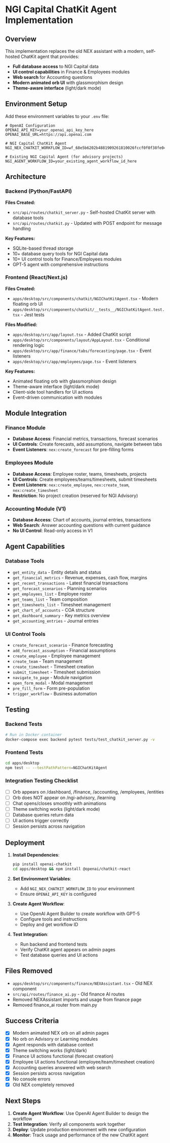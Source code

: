 # NGI Capital ChatKit Agent Implementation

## Overview

This implementation replaces the old NEX assistant with a modern, self-hosted ChatKit agent that provides:

- **Full database access** to NGI Capital data
- **UI control capabilities** in Finance & Employees modules  
- **Web search** for Accounting questions
- **Modern animated orb UI** with glassmorphism design
- **Theme-aware interface** (light/dark mode)

## Environment Setup

Add these environment variables to your `.env` file:

```env
# OpenAI Configuration
OPENAI_API_KEY=your_openai_api_key_here
OPENAI_BASE_URL=https://api.openai.com

# NGI Capital ChatKit Agent
NGI_NEX_CHATKIT_WORKFLOW_ID=wf_68e5b6202b4881909261810026fccf0f0f38fe040cd222db

# Existing NGI Capital Agent (for advisory projects)
NGI_AGENT_WORKFLOW_ID=your_existing_agent_workflow_id_here
```

## Architecture

### Backend (Python/FastAPI)

**Files Created:**
- `src/api/routes/chatkit_server.py` - Self-hosted ChatKit server with database tools
- `src/api/routes/chatkit.py` - Updated with POST endpoint for message handling

**Key Features:**
- SQLite-based thread storage
- 10+ database query tools for NGI Capital data
- 10+ UI control tools for Finance/Employees modules
- GPT-5 agent with comprehensive instructions

### Frontend (React/Next.js)

**Files Created:**
- `apps/desktop/src/components/chatkit/NGIChatKitAgent.tsx` - Modern floating orb UI
- `apps/desktop/src/components/chatkit/__tests__/NGIChatKitAgent.test.tsx` - Jest tests

**Files Modified:**
- `apps/desktop/src/app/layout.tsx` - Added ChatKit script
- `apps/desktop/src/components/layout/AppLayout.tsx` - Conditional rendering logic
- `apps/desktop/src/app/finance/tabs/forecasting/page.tsx` - Event listeners
- `apps/desktop/src/app/employees/page.tsx` - Event listeners

**Key Features:**
- Animated floating orb with glassmorphism design
- Theme-aware interface (light/dark mode)
- Client-side tool handlers for UI actions
- Event-driven communication with modules

## Module Integration

### Finance Module
- **Database Access**: Financial metrics, transactions, forecast scenarios
- **UI Controls**: Create forecasts, add assumptions, navigate between tabs
- **Event Listeners**: `nex:create_forecast` for pre-filling forms

### Employees Module  
- **Database Access**: Employee roster, teams, timesheets, projects
- **UI Controls**: Create employees/teams/timesheets, submit timesheets
- **Event Listeners**: `nex:create_employee`, `nex:create_team`, `nex:create_timesheet`
- **Restriction**: No project creation (reserved for NGI Advisory)

### Accounting Module (V1)
- **Database Access**: Chart of accounts, journal entries, transactions
- **Web Search**: Answer accounting questions with current guidance
- **No UI Control**: Read-only access in V1

## Agent Capabilities

### Database Tools
- `get_entity_data` - Entity details and status
- `get_financial_metrics` - Revenue, expenses, cash flow, margins
- `get_recent_transactions` - Latest financial transactions
- `get_forecast_scenarios` - Planning scenarios
- `get_employees_list` - Employee roster
- `get_teams_list` - Team composition
- `get_timesheets_list` - Timesheet management
- `get_chart_of_accounts` - COA structure
- `get_dashboard_summary` - Key metrics overview
- `get_accounting_entries` - Journal entries

### UI Control Tools
- `create_forecast_scenario` - Finance forecasting
- `add_forecast_assumption` - Financial assumptions
- `create_employee` - Employee management
- `create_team` - Team management
- `create_timesheet` - Timesheet creation
- `submit_timesheet` - Timesheet submission
- `navigate_to_page` - Module navigation
- `open_form_modal` - Modal management
- `pre_fill_form` - Form pre-population
- `trigger_workflow` - Business automation

## Testing

### Backend Tests
```bash
# Run in Docker container
docker-compose exec backend pytest tests/test_chatkit_server.py -v
```

### Frontend Tests
```bash
cd apps/desktop
npm test -- --testPathPattern=NGIChatKitAgent
```

### Integration Testing Checklist
- [ ] Orb appears on /dashboard, /finance, /accounting, /employees, /entities
- [ ] Orb does NOT appear on /ngi-advisory, /learning
- [ ] Chat opens/closes smoothly with animations
- [ ] Theme switching works (light/dark mode)
- [ ] Database queries return data
- [ ] UI actions trigger correctly
- [ ] Session persists across navigation

## Deployment

1. **Install Dependencies**:
   ```bash
   pip install openai-chatkit
   cd apps/desktop && npm install @openai/chatkit-react
   ```

2. **Set Environment Variables**:
   - Add `NGI_NEX_CHATKIT_WORKFLOW_ID` to your environment
   - Ensure `OPENAI_API_KEY` is configured

3. **Create Agent Workflow**:
   - Use OpenAI Agent Builder to create workflow with GPT-5
   - Configure tools and instructions
   - Deploy and get workflow ID

4. **Test Integration**:
   - Run backend and frontend tests
   - Verify ChatKit agent appears on admin pages
   - Test database queries and UI actions

## Files Removed

- `apps/desktop/src/components/finance/NEXAssistant.tsx` - Old NEX component
- `src/api/routes/finance_ai.py` - Old finance AI routes
- Removed NEXAssistant imports and usage from finance page
- Removed finance_ai router from main.py

## Success Criteria

- [x] Modern animated NEX orb on all admin pages
- [x] No orb on Advisory or Learning modules  
- [x] Agent responds with database context
- [x] Theme switching works (light/dark)
- [x] Finance UI actions functional (forecast creation)
- [x] Employee UI actions functional (employee/team/timesheet creation)
- [x] Accounting queries answered with web search
- [x] Session persists across navigation
- [x] No console errors
- [x] Old NEX completely removed

## Next Steps

1. **Create Agent Workflow**: Use OpenAI Agent Builder to design the workflow
2. **Test Integration**: Verify all components work together
3. **Deploy**: Update production environment with new configuration
4. **Monitor**: Track usage and performance of the new ChatKit agent






